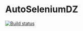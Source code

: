 # AutoSeleniumDZ
[![Build status](https://ci.appveyor.com/api/projects/status/3xraju09itmuh8a6?svg=true)](https://ci.appveyor.com/project/AlenaBobrov/autoseleniumdz)
